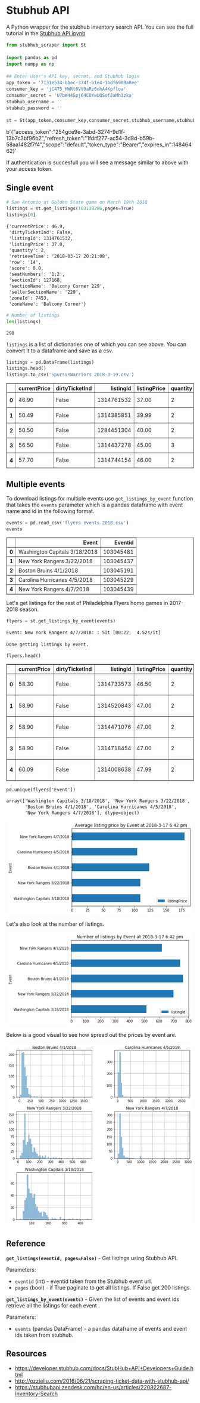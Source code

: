
# Stubhub API

A Python wrapper for the stubhub inventory search API. You can see the full tutorial in the [Stubhub API.ipynb](https://github.com/KobaKhit/stubhubAPI/blob/master/Stubhub%20API.ipynb)

```python
from stubhub_scraper import St

import pandas as pd
import numpy as np

## Enter user's API key, secret, and Stubhub login
app_token = '7131e534-bbec-374f-b1e4-1bdf6909a8ee'
consumer_key = 'jC475_MWRt6VV0aRz6nhA4Kpfloa'
consumer_secret = 'U7bW44Spj64CDYwUQSofJaMh1zka'
stubhub_username = ''
stubhub_password = ''
    
st = St(app_token,consumer_key,consumer_secret,stubhub_username,stubhub_password)
```

b'{"access_token":"254gce9e-3abd-3274-9d1f-13b7c3bf96b2","refresh_token":"1fdrf277-ac54-3d8d-b59b-58aa1482f7f4","scope":"default","token_type":"Bearer","expires_in":14846462}'

If authentication is succesfull you will see a message similar to above with your access token. 

## Single event

```python
# San Antonio at Golden State game on March 19th 2018 
listings = st.get_listings(103138286,pages=True)
listings[0]
```




    {'currentPrice': 46.9,
     'dirtyTicketInd': False,
     'listingId': 1314761532,
     'listingPrice': 37.0,
     'quantity': 2,
     'retrieveTime': '2018-03-17 20:21:08',
     'row': '14',
     'score': 0.0,
     'seatNumbers': '1;2',
     'sectionId': 127168,
     'sectionName': 'Balcony Corner 229',
     'sellerSectionName': '229',
     'zoneId': 7453,
     'zoneName': 'Balcony Corner'}




```python
# Number of listings
len(listings)
```




    298



`listings` is a list of dictionaries one of which you can see above. You can convert it to a dataframe and save as a csv.


```python
listings = pd.DataFrame(listings)
listings.head()
listings.to_csv('SpursvsWarriors 2018-3-19.csv')
```




<div>
<table border="1" class="dataframe">
  <thead>
    <tr style="text-align: right;">
      <th></th>
      <th>currentPrice</th>
      <th>dirtyTicketInd</th>
      <th>listingId</th>
      <th>listingPrice</th>
      <th>quantity</th>
      <th>retrieveTime</th>
      <th>row</th>
      <th>score</th>
      <th>seatNumbers</th>
      <th>sectionId</th>
      <th>sectionName</th>
      <th>sellerSectionName</th>
      <th>zoneId</th>
      <th>zoneName</th>
    </tr>
  </thead>
  <tbody>
    <tr>
      <th>0</th>
      <td>46.90</td>
      <td>False</td>
      <td>1314761532</td>
      <td>37.00</td>
      <td>2</td>
      <td>2018-03-17 20:21:08</td>
      <td>14</td>
      <td>0.0</td>
      <td>1;2</td>
      <td>127168</td>
      <td>Balcony Corner 229</td>
      <td>229</td>
      <td>7453</td>
      <td>Balcony Corner</td>
    </tr>
    <tr>
      <th>1</th>
      <td>50.49</td>
      <td>False</td>
      <td>1314385851</td>
      <td>39.99</td>
      <td>2</td>
      <td>2018-03-17 20:21:08</td>
      <td>13</td>
      <td>0.0</td>
      <td>20;21</td>
      <td>127149</td>
      <td>Balcony Baseline 201</td>
      <td>201</td>
      <td>7454</td>
      <td>Balcony Baseline</td>
    </tr>
    <tr>
      <th>2</th>
      <td>50.50</td>
      <td>False</td>
      <td>1284451304</td>
      <td>40.00</td>
      <td>2</td>
      <td>2018-03-17 20:21:08</td>
      <td>13</td>
      <td>0.0</td>
      <td>13;14</td>
      <td>127156</td>
      <td>Balcony Corner 204</td>
      <td>Balcony Corner 204</td>
      <td>7453</td>
      <td>Balcony Corner</td>
    </tr>
    <tr>
      <th>3</th>
      <td>56.50</td>
      <td>False</td>
      <td>1314437278</td>
      <td>45.00</td>
      <td>3</td>
      <td>2018-03-17 20:21:08</td>
      <td>18</td>
      <td>0.0</td>
      <td>General Admission</td>
      <td>127166</td>
      <td>Balcony Corner 227</td>
      <td>227</td>
      <td>7453</td>
      <td>Balcony Corner</td>
    </tr>
    <tr>
      <th>4</th>
      <td>57.70</td>
      <td>False</td>
      <td>1314744154</td>
      <td>46.00</td>
      <td>2</td>
      <td>2018-03-17 20:21:08</td>
      <td>15</td>
      <td>0.0</td>
      <td>7;8</td>
      <td>127166</td>
      <td>Balcony Corner 227</td>
      <td>227</td>
      <td>7453</td>
      <td>Balcony Corner</td>
    </tr>
  </tbody>
</table>
</div>



## Multiple events
To download listings for multiple events use `get_listings_by_event` function that takes the `events` parameter which is a pandas dataframe with event name and id in the following format.


```python
events = pd.read_csv('flyers events 2018.csv')
events
```




<div>
<table border="1" class="dataframe">
  <thead>
    <tr style="text-align: right;">
      <th></th>
      <th>Event</th>
      <th>Eventid</th>
    </tr>
  </thead>
  <tbody>
    <tr>
      <th>0</th>
      <td>Washington Capitals 3/18/2018</td>
      <td>103045481</td>
    </tr>
    <tr>
      <th>1</th>
      <td>New York Rangers 3/22/2018</td>
      <td>103045437</td>
    </tr>
    <tr>
      <th>2</th>
      <td>Boston Bruins 4/1/2018</td>
      <td>103045191</td>
    </tr>
    <tr>
      <th>3</th>
      <td>Carolina Hurricanes 4/5/2018</td>
      <td>103045229</td>
    </tr>
    <tr>
      <th>4</th>
      <td>New York Rangers 4/7/2018</td>
      <td>103045439</td>
    </tr>
  </tbody>
</table>
</div>



Let's get listings for the rest of Philadelphia Flyers home games in 2017-2018 season.


```python
flyers = st.get_listings_by_event(events)
```

    Event: New York Rangers 4/7/2018: : 5it [00:22,  4.52s/it]    

    Done getting listings by event.


    



```python
flyers.head()
```




<div>
<table border="1" class="dataframe">
  <thead>
    <tr style="text-align: right;">
      <th></th>
      <th>currentPrice</th>
      <th>dirtyTicketInd</th>
      <th>listingId</th>
      <th>listingPrice</th>
      <th>quantity</th>
      <th>retrieveTime</th>
      <th>row</th>
      <th>score</th>
      <th>seatNumbers</th>
      <th>sectionId</th>
      <th>sectionName</th>
      <th>sellerSectionName</th>
      <th>zoneId</th>
      <th>zoneName</th>
      <th>Event</th>
      <th>Date</th>
    </tr>
  </thead>
  <tbody>
    <tr>
      <th>0</th>
      <td>58.30</td>
      <td>False</td>
      <td>1314733573</td>
      <td>46.50</td>
      <td>2</td>
      <td>2018-03-17 20:21:20</td>
      <td>12</td>
      <td>0.0</td>
      <td>7;8</td>
      <td>30197</td>
      <td>Mezzanine Goal 219A</td>
      <td>UPPER:219A</td>
      <td>7747</td>
      <td>Mezzanine Goal</td>
      <td>Washington Capitals 3/18/2018</td>
      <td>3/18/2018</td>
    </tr>
    <tr>
      <th>1</th>
      <td>58.90</td>
      <td>False</td>
      <td>1314520843</td>
      <td>47.00</td>
      <td>2</td>
      <td>2018-03-17 20:21:20</td>
      <td>13</td>
      <td>0.0</td>
      <td>NA</td>
      <td>30190</td>
      <td>Mezzanine Goal 210A</td>
      <td>UPPER:210A</td>
      <td>7747</td>
      <td>Mezzanine Goal</td>
      <td>Washington Capitals 3/18/2018</td>
      <td>3/18/2018</td>
    </tr>
    <tr>
      <th>2</th>
      <td>58.90</td>
      <td>False</td>
      <td>1314471076</td>
      <td>47.00</td>
      <td>2</td>
      <td>2018-03-17 20:21:20</td>
      <td>8</td>
      <td>0.0</td>
      <td>15;16</td>
      <td>30199</td>
      <td>Mezzanine Goal 221</td>
      <td>UPPER:221</td>
      <td>7747</td>
      <td>Mezzanine Goal</td>
      <td>Washington Capitals 3/18/2018</td>
      <td>3/18/2018</td>
    </tr>
    <tr>
      <th>3</th>
      <td>58.90</td>
      <td>False</td>
      <td>1314718454</td>
      <td>47.00</td>
      <td>2</td>
      <td>2018-03-17 20:21:20</td>
      <td>11</td>
      <td>0.0</td>
      <td>NA</td>
      <td>30181</td>
      <td>Mezzanine Goal 205</td>
      <td>UPPER:205</td>
      <td>7747</td>
      <td>Mezzanine Goal</td>
      <td>Washington Capitals 3/18/2018</td>
      <td>3/18/2018</td>
    </tr>
    <tr>
      <th>4</th>
      <td>60.09</td>
      <td>False</td>
      <td>1314008638</td>
      <td>47.99</td>
      <td>2</td>
      <td>2018-03-17 20:21:20</td>
      <td>11</td>
      <td>0.0</td>
      <td>11;12</td>
      <td>30193</td>
      <td>Mezzanine Goal 217</td>
      <td>UPPER:217</td>
      <td>7747</td>
      <td>Mezzanine Goal</td>
      <td>Washington Capitals 3/18/2018</td>
      <td>3/18/2018</td>
    </tr>
  </tbody>
</table>
</div>




```
pd.unique(flyers['Event'])
```




    array(['Washington Capitals 3/18/2018', 'New York Rangers 3/22/2018',
           'Boston Bruins 4/1/2018', 'Carolina Hurricanes 4/5/2018',
           'New York Rangers 4/7/2018'], dtype=object)



![png](readme_plots/output_18_1.png)

Let's also look at the number of listings.

![png](readme_plots/output_20_1.png)

Below is a good visual to see how spread out the prices by event are.

![png](readme_plots/output_22_1.png)


## Reference

**`get_listings(eventid, pages=False)`** - Get listings using Stubhub API.

Parameters:
  - `eventid` (int) - eventid taken from the Stubhub event url.
  - `pages` (bool) - if True paginate to get all listings. If False get 200 listings.
  
**`get_listings_by_event(events)`** - Given the list of events and event ids retrieve all the listings for each event .

Parameters:
  - `events` (pandas DataFrame) - a pandas dataframe of events and event ids taken from stubhub.
 

## Resources

  - https://developer.stubhub.com/docs/StubHub+API+Developers+Guide.html
  - http://ozzieliu.com/2016/06/21/scraping-ticket-data-with-stubhub-api/
  - https://stubhubapi.zendesk.com/hc/en-us/articles/220922687-Inventory-Search
